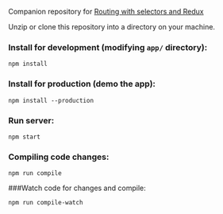 Companion repository for [Routing with selectors and Redux](http://blog.erindachtler.me/2016/01/06/routing-with-selectors-and-redux.html)

Unzip or clone this repository into a directory on your machine.

### Install for development (modifying `app/` directory):

    npm install


### Install for production (demo the app):

    npm install --production


### Run server:

    npm start


### Compiling code changes:

    npm run compile


###Watch code for changes and compile:

    npm run compile-watch
